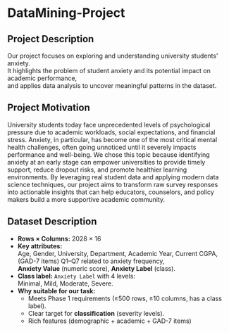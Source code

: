 # DataMining-Project


## Project Description

Our project focuses on exploring and understanding university students’ anxiety.  
It highlights the problem of student anxiety and its potential impact on academic performance,  
and applies data analysis to uncover meaningful patterns in the dataset.

## Project Motivation

University students today face unprecedented levels of psychological pressure due to academic workloads, social expectations, and financial stress. Anxiety, in particular, has become one of the most critical mental health challenges, often going unnoticed until it severely impacts performance and well-being. We chose this topic because identifying anxiety at an early stage can empower universities to provide timely support, reduce dropout risks, and promote healthier learning environments. By leveraging real student data and applying modern data science techniques, our project aims to transform raw survey responses into actionable insights that can help educators, counselors, and policy makers build a more supportive academic community.


## Dataset Description
- **Rows × Columns:** 2028 × 16  
- **Key attributes:**  
  Age, Gender, University, Department, Academic Year, Current CGPA,  
  (GAD-7 items) Q1–Q7 related to anxiety frequency,  
  **Anxiety Value** (numeric score), **Anxiety Label** (class).  
- **Class label:** `Anxiety Label` with 4 levels:  
  Minimal, Mild, Moderate, Severe.  
- **Why suitable for our task:**  
  - Meets Phase 1 requirements (≥500 rows, ≥10 columns, has a class label).  
  - Clear target for **classification** (severity levels).  
  - Rich features (demographic + academic + GAD-7 items) 
